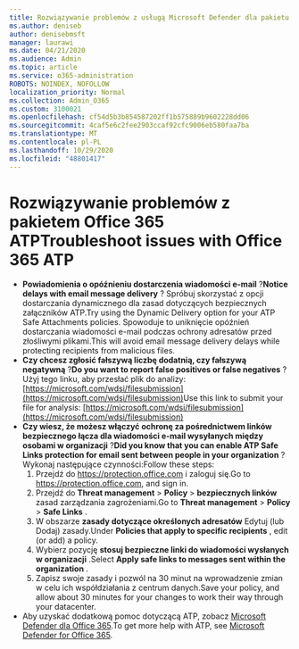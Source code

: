 ```yaml
---
title: Rozwiązywanie problemów z usługą Microsoft Defender dla pakietu Office 365 (ATP)
ms.author: deniseb
author: denisebmsft
manager: laurawi
ms.date: 04/21/2020
ms.audience: Admin
ms.topic: article
ms.service: o365-administration
ROBOTS: NOINDEX, NOFOLLOW
localization_priority: Normal
ms.collection: Admin_O365
ms.custom: 3100021
ms.openlocfilehash: cf54d5b3b854587202ff1b575889b9602228dd06
ms.sourcegitcommit: 4caf5e6c2fee2903ccaf92cfc9006eb580faa7ba
ms.translationtype: MT
ms.contentlocale: pl-PL
ms.lasthandoff: 10/29/2020
ms.locfileid: "48801417"
---
```

# <a name="troubleshoot-issues-with-office-365-atp"></a><span data-ttu-id="cdef3-102">Rozwiązywanie problemów z pakietem Office 365 ATP</span><span class="sxs-lookup"><span data-stu-id="cdef3-102">Troubleshoot issues with Office 365 ATP</span></span>

- <span data-ttu-id="cdef3-103">**Powiadomienia o opóźnieniu dostarczenia wiadomości e-mail** ?</span><span class="sxs-lookup"><span data-stu-id="cdef3-103">**Notice delays with email message delivery** ?</span></span> <span data-ttu-id="cdef3-104">Spróbuj skorzystać z opcji dostarczania dynamicznego dla zasad dotyczących bezpiecznych załączników ATP.</span><span class="sxs-lookup"><span data-stu-id="cdef3-104">Try using the Dynamic Delivery option for your ATP Safe Attachments policies.</span></span> <span data-ttu-id="cdef3-105">Spowoduje to uniknięcie opóźnień dostarczania wiadomości e-mail podczas ochrony adresatów przed złośliwymi plikami.</span><span class="sxs-lookup"><span data-stu-id="cdef3-105">This will avoid email message delivery delays while protecting recipients from malicious files.</span></span>
- <span data-ttu-id="cdef3-106">**Czy chcesz zgłosić fałszywą liczbę dodatnią, czy fałszywą negatywną** ?</span><span class="sxs-lookup"><span data-stu-id="cdef3-106">**Do you want to report false positives or false negatives** ?</span></span> <span data-ttu-id="cdef3-107">Użyj tego linku, aby przesłać plik do analizy: [https://microsoft.com/wdsi/filesubmission](https://microsoft.com/wdsi/filesubmission)</span><span class="sxs-lookup"><span data-stu-id="cdef3-107">Use this link to submit your file for analysis: [https://microsoft.com/wdsi/filesubmission](https://microsoft.com/wdsi/filesubmission)</span></span>
- <span data-ttu-id="cdef3-108">**Czy wiesz, że możesz włączyć ochronę za pośrednictwem linków bezpiecznego łącza dla wiadomości e-mail wysyłanych między osobami w organizacji** ?</span><span class="sxs-lookup"><span data-stu-id="cdef3-108">**Did you know that you can enable ATP Safe Links protection for email sent between people in your organization** ?</span></span> <span data-ttu-id="cdef3-109">Wykonaj następujące czynności:</span><span class="sxs-lookup"><span data-stu-id="cdef3-109">Follow these steps:</span></span>
    1. <span data-ttu-id="cdef3-110">Przejdź do https://protection.office.com i zaloguj się.</span><span class="sxs-lookup"><span data-stu-id="cdef3-110">Go to https://protection.office.com, and sign in.</span></span>
    2. <span data-ttu-id="cdef3-111">Przejdź do **Threat management**  >  **Policy**  >  **bezpiecznych linków** zasad zarządzania zagrożeniami.</span><span class="sxs-lookup"><span data-stu-id="cdef3-111">Go to **Threat management** > **Policy** > **Safe Links** .</span></span>
    3. <span data-ttu-id="cdef3-112">W obszarze **zasady dotyczące określonych adresatów** Edytuj (lub Dodaj) zasady.</span><span class="sxs-lookup"><span data-stu-id="cdef3-112">Under **Policies that apply to specific recipients** , edit (or add) a policy.</span></span>
    4. <span data-ttu-id="cdef3-113">Wybierz pozycję **stosuj bezpieczne linki do wiadomości wysłanych w organizacji** .</span><span class="sxs-lookup"><span data-stu-id="cdef3-113">Select **Apply safe links to messages sent within the organization** .</span></span>
    5. <span data-ttu-id="cdef3-114">Zapisz swoje zasady i pozwól na 30 minut na wprowadzenie zmian w celu ich współdziałania z centrum danych.</span><span class="sxs-lookup"><span data-stu-id="cdef3-114">Save your policy, and allow about 30 minutes for your changes to work their way through your datacenter.</span></span>
- <span data-ttu-id="cdef3-115">Aby uzyskać dodatkową pomoc dotyczącą ATP, zobacz [Microsoft Defender dla Office 365](https://docs.microsoft.com/microsoft-365/security/office-365-security/office-365-atp).</span><span class="sxs-lookup"><span data-stu-id="cdef3-115">To get more help with ATP, see [Microsoft Defender for Office 365](https://docs.microsoft.com/microsoft-365/security/office-365-security/office-365-atp).</span></span>